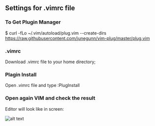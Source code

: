 ## Settings for .vimrc file

### To Get Plugin Manager
$ curl -fLo ~/.vim/autoload/plug.vim --create-dirs https://raw.githubusercontent.com/junegunn/vim-plug/master/plug.vim

### .vimrc
Download .vimrc file to your home directory;

### Plagin Install
Open .vimrc file and type :PlugInstall

### Open again VIM and check the result
Editor will look like in screen:

![alt text](https://github.com/AndreyZemskov/Flask/blob/master/Screens/VIM.PNG)
